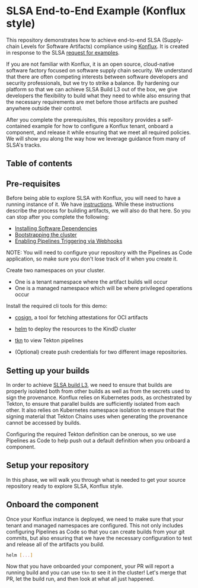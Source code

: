 # SLSA End-to-End Example (Konflux style)

This repository demonstrates how to achieve end-to-end SLSA (Supply-chain Levels for Software Artifacts) compliance using [Konflux](https://konflux-ci.dev).
It is created in response to the SLSA [request for examples](https://slsa.dev/blog/2025/07/slsa-e2e).

If you are not familiar with Konflux, it is an open source, cloud-native software factory focused on software supply chain security. We understand that there
are often competing interests between software developers and security professionals, but we try to strike a balance. By hardening our platform so that we can
achieve SLSA Build L3 out of the box, we give developers the flexibility to build what they need to while also ensuring that the necessary requirements are
met before those artifacts are pushed anywhere outside their control.

After you complete the prerequisites, this repository provides a self-contained example for how to configure a Konflux tenant, onboard a component, and release
it while ensuring that we meet all required policies. We will show you along the way how we leverage guidance from many of SLSA's tracks.

## Table of contents



## Pre-requisites

Before being able to explore SLSA with Konflux, you will need to have a running instance of it. We have [instructions](https://github.com/konflux-ci/konflux-ci?tab=readme-ov-file#trying-out-konflux). While these instructions describe the process for building artifacts, we will also do that here. So you can stop after you complete the following:
- [Installing Software Dependencies](lux-ci?tab=readme-ov-file#installing-software-dependencies)
- [Bootstrapping the cluster](https://github.com/konflux-ci/konflux-ci?tab=readme-ov-file#bootstrapping-the-cluster)
- [Enabling Pipelines Triggering via Webhooks](https://github.com/konflux-ci/konflux-ci?tab=readme-ov-file#enable-pipelines-triggering-via-webhooks)

NOTE: You will need to configure your repository with the Pipelines as Code application, so make sure you don't lose track of it when you create it.

Create two namespaces on your cluster.
  - One is a tenant namespace where the artifact builds will occur
  - One is a managed namespace which will be where privileged operations occur

Install the required cli tools for this demo:
- [cosign](https://github.com/sigstore/cosign?tab=readme-ov-file#installation), a tool for fetching attestations for OCI artifacts
- [helm](https://github.com/helm/helm?tab=readme-ov-file#install) to deploy the resources to the KindD cluster
- [tkn](https://github.com/tektoncd/cli?tab=readme-ov-file#installing-tkn) to view Tekton pipelines

- (Optional) create push credentials for two different image repositories.

## Setting up your builds

In order to achieve [SLSA build L3](https://slsa.dev/spec/v1.1/requirements), we need to ensure that builds are properly isolated
both from other builds as well as from the secrets used to sign the provenance. Konflux relies on Kubernetes pods, as orchestrated by
Tekton, to ensure that parallel builds are sufficiently isolated from each other. It also relies on Kubernetes namespace isolation to
ensure that the signing material that Tekton Chains uses when generating the provenance cannot be accessed by builds.

Configuring the required Tekton definition can be onerous, so we use Pipelines as Code to help push out a default definition when you
onboard a component.

## Setup your repository

In this phase, we will walk you through what is needed to get your source repository ready to explore SLSA, Konflux style.

## Onboard the component

Once your Konflux instance is deployed, we need to make sure that your tenant and managed namespaces are configured. This not only includes
configuring Pipelines as Code so that you can create builds from your git commits, but also ensuring that we have the necessary configuration
to test and release all of the artifacts you build.

```bash
helm [...]
```

Now that you have onboarded your component, your PR will report a running build and you can use `tkn` to see it in the cluster! Let's merge that
PR, let the build run, and then look at what all just happened.
